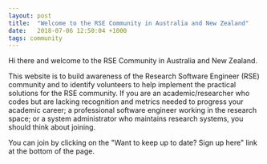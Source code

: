 ```yaml
---
layout: post
title:  "Welcome to the RSE Community in Australia and New Zealand"
date:   2018-07-06 12:50:04 +1000
tags: community
---
```


Hi there and welcome to the RSE Community in Australia and New Zealand.

This website is to build awareness of the Research Software Engineer (RSE) community and to identify volunteers to help implement the practical solutions for the RSE community. If you are an academic/researcher who codes but are lacking recognition and metrics needed to progress your academic career; a professional software engineer working in the research space; or a system administrator who maintains research systems, you should think about joining. 

You can join by clicking on the "Want to keep up to date? Sign up here" link at the bottom of the page.


